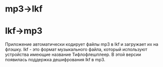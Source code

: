# mp3->lkf 
# lkf->mp3
Приложение автоматически кодирует файлы mp3 в lkf и загружает их на флэшку. lkf - это формат музыкального файла, который используют устройства имеющие название Тифлофлешплеер. В этой версии появилась поддержка дешифрования lkf в mp3.
